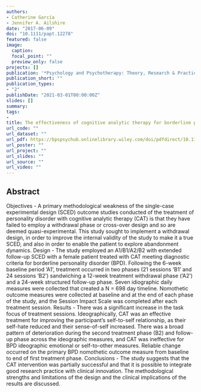 ```yaml
---
authors:
- Catherine García
- Jennifer A. Ailshire
date: "2017-06-09"
doi: "10.1111/papt.12278"
featured: false
image:
  caption:
  focal_point: ""
  preview_only: false
projects: []
publication: '*Psychology and Psychotherapy: Theory, Research & Practice, 94*(S1)'
publication_short: ""
publication_types:
- "2"
publishDate: "2021-03-01T00:00:00Z"
slides: []
summary:
tags:
- 
title: The effectiveness of cognitive analytic therapy for borderline personality disorder; Utilizing a withdrawal experimental design to improve sensitivity to abandonment.
url_code: ""
url_dataset: ""
url_pdf: https://bpspsychub.onlinelibrary.wiley.com/doi/pdfdirect/10.1111/papt.12278
url_poster: ""
url_project: ""
url_slides: ""
url_source: ""
url_video: ""
---
```


## Abstract

Objectives - A primary methodological weakness of the single-case experimental design (SCED) outcome studies conducted of the treatment of personality disorder with cognitive analytic therapy (CAT) is that they have failed to employ a withdrawal phase or cross-over design and so are deemed quasi-experimental. This study sought to implement a withdrawal design, in order to improve the internal validity of the study to make it a true SCED, and also in order to enable the patient to explore abandonment dynamics. Design - The study employed an A1/B1/A2/B2 with extended follow-up SCED with a female patient treated with CAT meeting diagnostic criteria for borderline personality disorder (BPD). Following the 6-week baseline period ‘A1’, treatment occurred in two phases (21 sessions ‘B1’ and 24 sessions ‘B2’) sandwiching a 12-week treatment withdrawal phase (‘A2’) and a 24-week structured follow-up phase. Seven idiographic daily measures were collected that created a N = 698 day timeline. Nomothetic outcome measures were collected at baseline and at the end of each phase of the study, and the Session Impact Scale was completed after each treatment session. Results - There was a significant increase in the task focus of treatment sessions. Ideographically, CAT was an effective treatment for improving the participant’s self-to-self relationship, as their self-hate reduced and their sense-of-self increased. There was a broad pattern of deterioration during the second treatment phase (B2) and follow-up phase across the ideographic measures, and CAT was ineffective for BPD ideographic emotional or self-to-other measures. Reliable change occurred on the primary BPD nomothetic outcome measure from baseline to end of first treatment phase. Conclusions - The study suggests that the CAT intervention was partially successful and that it is possible to integrate good research practice with clinical innovation. The methodological strengths and limitations of the design and the clinical implications of the results are discussed.
